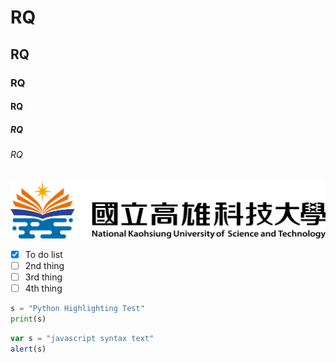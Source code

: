 # RQ
## RQ
### RQ
#### RQ
##### RQ
###### RQ
![NKUST](nkust.png "高科大")
- [x] To do list
- [ ] 2nd thing
- [ ] 3rd thing
- [ ] 4th thing

```python
s = "Python Highlighting Test"
print(s)
```

```js
var s = "javascript syntax text"
alert(s)
```
